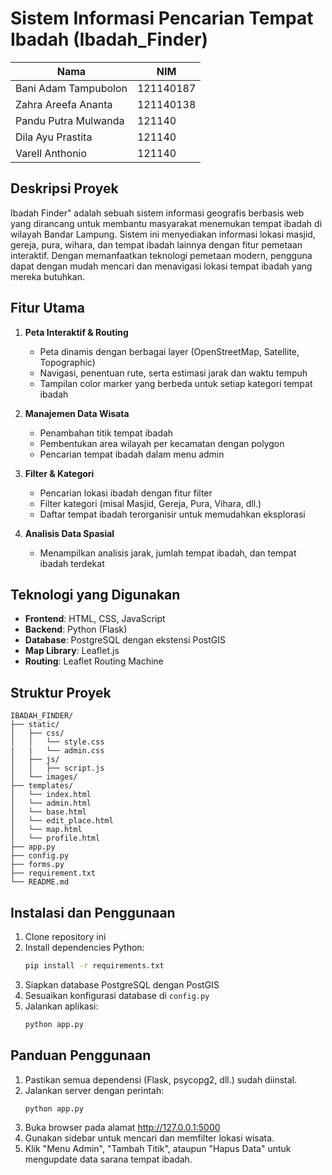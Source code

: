 # Sistem Informasi Pencarian Tempat Ibadah (Ibadah_Finder)

| Nama                  | NIM       |
| --------------------  | --------- |
| Bani Adam Tampubolon  | 121140187 |
| Zahra Areefa Ananta   | 121140138 |
| Pandu Putra Mulwanda  | 121140    |
| Dila Ayu Prastita     | 121140    |
| Varell Anthonio       | 121140    |

## Deskripsi Proyek

Ibadah Finder" adalah sebuah sistem informasi geografis berbasis web yang dirancang untuk membantu masyarakat menemukan tempat ibadah di wilayah Bandar Lampung. Sistem ini menyediakan informasi lokasi masjid, gereja, pura, wihara, dan tempat ibadah lainnya dengan fitur pemetaan interaktif. Dengan memanfaatkan teknologi pemetaan modern, pengguna dapat dengan mudah mencari dan menavigasi lokasi tempat ibadah yang mereka butuhkan.

## Fitur Utama

1. **Peta Interaktif & Routing**

    - Peta dinamis dengan berbagai layer (OpenStreetMap, Satellite, Topographic)
    - Navigasi, penentuan rute, serta estimasi jarak dan waktu tempuh
    - Tampilan color marker yang berbeda untuk setiap kategori tempat ibadah

2. **Manajemen Data Wisata**

    - Penambahan titik tempat ibadah
    - Pembentukan area wilayah per kecamatan dengan polygon
    - Pencarian tempat ibadah dalam menu admin
    

3. **Filter & Kategori**
    - Pencarian lokasi ibadah dengan fitur filter
    - Filter kategori (misal Masjid, Gereja, Pura, Vihara, dll.)
    - Daftar tempat ibadah terorganisir untuk memudahkan eksplorasi

4. **Analisis Data Spasial**
    - Menampilkan analisis jarak, jumlah tempat ibadah, dan tempat ibadah terdekat

## Teknologi yang Digunakan

-   **Frontend**: HTML, CSS, JavaScript
-   **Backend**: Python (Flask)
-   **Database**: PostgreSQL dengan ekstensi PostGIS
-   **Map Library**: Leaflet.js
-   **Routing**: Leaflet Routing Machine

## Struktur Proyek

```
IBADAH_FINDER/
├── static/
│   ├── css/
│   │   └── style.css
|   |   └── admin.css
│   ├── js/
│   │   ├── script.js
│   └── images/
├── templates/
│   └── index.html
│   └── admin.html
│   └── base.html
│   └── edit_place.html
│   └── map.html
│   └── profile.html
├── app.py
├── config.py
├── forms.py
├── requirement.txt
└── README.md
```

## Instalasi dan Penggunaan

1. Clone repository ini
2. Install dependencies Python:
    ```bash
    pip install -r requirements.txt
    ```
3. Siapkan database PostgreSQL dengan PostGIS
4. Sesuaikan konfigurasi database di `config.py`
5. Jalankan aplikasi:
    ```bash
    python app.py
    ```

## Panduan Penggunaan

1. Pastikan semua dependensi (Flask, psycopg2, dll.) sudah diinstal.
2. Jalankan server dengan perintah:
    ```
    python app.py
    ```
3. Buka browser pada alamat http://127.0.0.1:5000
4. Gunakan sidebar untuk mencari dan memfilter lokasi wisata.
5. Klik "Menu Admin", "Tambah Titik", ataupun "Hapus Data" untuk mengupdate data sarana tempat ibadah.
